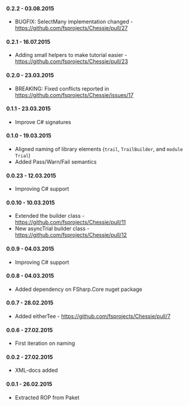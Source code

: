 #### 0.2.2 - 03.08.2015
* BUGFIX: SelectMany implementation changed - https://github.com/fsprojects/Chessie/pull/27

#### 0.2.1 - 16.07.2015
* Adding small helpers to make tutorial easier - https://github.com/fsprojects/Chessie/pull/23

#### 0.2.0 - 23.03.2015
* BREAKING: Fixed conflicts reported in https://github.com/fsprojects/Chessie/issues/17

#### 0.1.1 - 23.03.2015
* Improve C# signatures

#### 0.1.0 - 19.03.2015
* Aligned naming of library elements (`trail`, `TrailBuilder`, and `module Trial`)
* Added Pass/Warn/Fail semantics

#### 0.0.23 - 12.03.2015
* Improving C# support

#### 0.0.10 - 10.03.2015
* Extended the builder class - https://github.com/fsprojects/Chessie/pull/11
* New asyncTrial builder class - https://github.com/fsprojects/Chessie/pull/12

#### 0.0.9 - 04.03.2015
* Improving C# support

#### 0.0.8 - 04.03.2015
* Added dependency on FSharp.Core nuget package

#### 0.0.7 - 28.02.2015
* Added eitherTee - https://github.com/fsprojects/Chessie/pull/7

#### 0.0.6 - 27.02.2015
* First iteration on naming

#### 0.0.2 - 27.02.2015
* XML-docs added

#### 0.0.1 - 26.02.2015
* Extracted ROP from Paket

